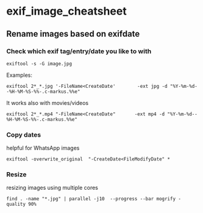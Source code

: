 # exif_image_cheatsheet


## Rename images based on exifdate
### Check which exif tag/entry/date you like to with
```
exiftool -s -G image.jpg
```
Examples:
```
exiftool 2*_*.jpg '-FileName<CreateDate'        -ext jpg -d "%Y-%m-%d--%H-%M-%S-%%-.c-markus.%%e"
```
It works also with movies/videos
```
exiftool 2*_*.mp4 "-FileName<CreateDate"       -ext mp4 -d "%Y-%m-%d--%H-%M-%S-%%-.c-markus.%%e"
```
### Copy dates
helpful for WhatsApp images
```
exiftool -overwrite_original  "-CreateDate<FileModifyDate" *
```
### Resize
resizing images using multiple cores
```
find . -name "*.jpg" | parallel -j10  --progress --bar mogrify -quality 90%
